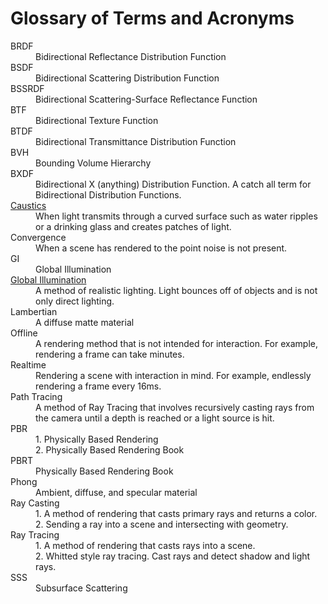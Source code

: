 # Glossary of Terms and Acronyms

<dl>
  <dt>BRDF</dt>
  <dd>Bidirectional Reflectance Distribution Function</dd>
  <dt>BSDF</dt>
  <dd>Bidirectional Scattering Distribution Function</dd>
  <dt>BSSRDF</dt>
  <dd>Bidirectional Scattering-Surface Reflectance Function</dd>
  <dt>BTF</dt>
  <dd>Bidirectional Texture Function</dd>
  <dt>BTDF</dt>
  <dd>Bidirectional Transmittance Distribution Function</dd>
  <dt>BVH</dt>
  <dd>Bounding Volume Hierarchy</dd>
  <dt>BXDF</dt>
  <dd>Bidirectional X (anything) Distribution Function. A catch all term for Bidirectional Distribution Functions.</dd>
  <dt><a href="https://en.wikipedia.org/wiki/Caustic_(optics)">Caustics</a></dt>
  <dd>When light transmits through a curved surface such as water ripples or a drinking glass and creates patches of light.</dd>
  <dt>Convergence</dt>
  <dd>When a scene has rendered to the point noise is not present.</dd>
  <dt>GI</dt>
  <dd>Global Illumination</dd>
  <dt><a href="https://en.wikipedia.org/wiki/Global_illumination">Global Illumination</a></dt>
  <dd>A method of realistic lighting. Light bounces off of objects and is not only direct lighting.</dd>
  <dt>Lambertian</dt>
  <dd>A diffuse matte material</dd>
  <dt>Offline</dt>
  <dd>A rendering method that is not intended for interaction. For example, rendering a frame can take minutes.</dd>
  <dt>Realtime</dt>
  <dd>Rendering a scene with interaction in mind. For example, endlessly rendering a frame every 16ms.</dd>
  <dt>Path Tracing</dt>
  <dd>A method of Ray Tracing that involves recursively casting rays from the camera until a depth is reached or a light source is hit.
  <dt>PBR</dt>
  <dd>
    1. Physically Based Rendering
    <br>2. Physically Based Rendering Book
  </dd>
  <dt>PBRT</dt>
  <dd>Physically Based Rendering Book</dd>
  <dt>Phong</dt>
  <dd>Ambient, diffuse, and specular material</dd>
  <dt>Ray Casting</dt>
  <dd>
  1. A method of rendering that casts primary rays and returns a color.
  <br>2. Sending a ray into a scene and intersecting with geometry.
  </dd>
  <dt>Ray Tracing</dt>
  <dd>
  1. A method of rendering that casts rays into a scene.
  <br>2. Whitted style ray tracing. Cast rays and detect shadow and light rays.
  </dd>
  <dt>SSS</dt>
  <dd>Subsurface Scattering</dd>
</dl>
